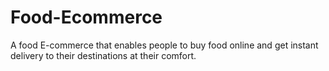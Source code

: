 # Food-Ecommerce
A food E-commerce that enables people to buy food online and get instant delivery to their destinations at their comfort.
